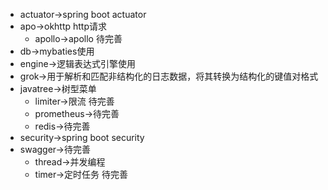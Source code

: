 * actuator->spring boot actuator
* apo->okhttp http请求
  * apollo->apollo 待完善
* db->mybaties使用
* engine->逻辑表达式引擎使用
* grok->用于解析和匹配非结构化的日志数据，将其转换为结构化的键值对格式
* javatree->树型菜单
  * limiter->限流 待完善
  * prometheus->待完善
  * redis->待完善
* security->spring boot security
* swagger->待完善
  * thread->并发编程
  * timer->定时任务 待完善

